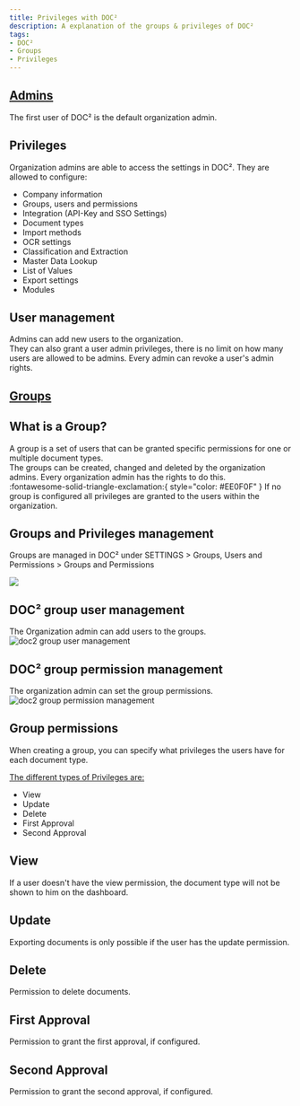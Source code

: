 ```yaml
---
title: Privileges with DOC²
description: A explanation of the groups & privileges of DOC²
tags:
- DOC²
- Groups
- Privileges
---
```

## <ins>**Admins**</ins>
The first user of DOC² is the default organization admin.

## Privileges
Organization admins are able to access the settings in DOC².
They are allowed to configure:

- Company information
- Groups, users and permissions
- Integration (API-Key and SSO Settings)
- Document types
- Import methods
- OCR settings
- Classification and Extraction
- Master Data Lookup
- List of Values
- Export settings
- Modules


## User management

Admins can add new users to the organization.  
They can also grant a user admin privileges, there is no limit on how many users are allowed to be admins.
Every admin can revoke a user's admin rights.

## <ins>**Groups**</ins>

## What is a Group?

A group is a set of users that can be granted specific permissions for one or multiple document types.  
The groups can be created, changed and deleted by the organization admins. Every organization admin has the rights to do this.  
:fontawesome-solid-triangle-exclamation:{ style="color: #EE0F0F" } If no group is configured all privileges are granted to the users within the organization.

## Groups and Privileges management

Groups are managed in DOC² under SETTINGS > Groups, Users and Permissions > Groups and Permissions

![](/_images/security/groups-and-permissions.png)


## DOC² group user management

The Organization admin can add users to the groups.
![doc2 group user management](/_images/security/group-user.png)


## DOC² group permission management

The organization admin can set the group permissions.
![doc2 group permission management](/_images/security/group-permissions.png)


## Group permissions

When creating a group, you can specify what privileges the users have for each document type.  

<ins>The different types of Privileges are:</ins>

- View
- Update
- Delete
- First Approval
- Second Approval 

## View 

If a user doesn't have the view permission, the document type will not be shown to him on the dashboard.  


## Update

Exporting documents is only possible if the user has the update permission.


## Delete

Permission to delete documents.

## First Approval

Permission to grant the first approval, if configured.

## Second Approval

Permission to grant the second approval, if configured.



